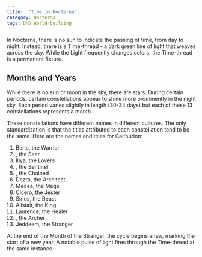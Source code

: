 ```yaml
---
title:  "Time in Nocterna"
category: Nocterna
tags: DnD World-building
---
```


In Nocterna, there is no sun to indicate the passing of time, from day to night. Instead, there is a Time-thread - a dark green line of light that weaves across the sky. While the Light frequently changes colors, the Time-thread is a permanent fixture.

## Months and Years

While there is no sun or moon in the sky, there are stars. During certain periods, certain constellations appear to shine more prominently in the night sky. Each period varies slightly in length (30-34 days) but each of these 13 constellations represents a month. 

These constellations have different names in different cultures. The only standardization is that the titles attributed to each constellation tend to be the same. Here are the names and titles for Calthurion:

1. Beric, the Warrior
2. , the Seer
3. Illya, the Lovers
4. , the Sentinel
5. , the Chained
6. Dezra, the Architect
7. Medea, the Mage
8. Cicero, the Jester
9. Sirius, the Beast
10. Alistair, the King
11. Laurence, the Healer
12. , the Archer
13. Jeddeem, the Stranger

At the end of the Month of the Stranger, the cycle begins anew, marking the start of a new year. A notable pulse of light fires through the Time-thread at the same instance.
